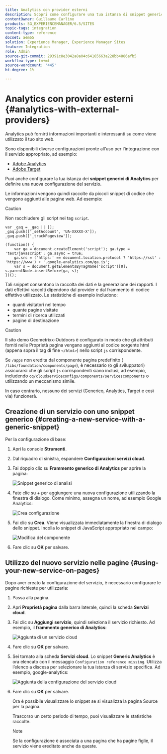 ```yaml
---
title: Analytics con provider esterni
description: Scopri come configurare una tua istanza di snippet generici di Analytics per definire una nuova configurazione di servizio.
contentOwner: Guillaume Carlino
products: SG_EXPERIENCEMANAGER/6.5/SITES
topic-tags: integration
content-type: reference
docset: aem65
solution: Experience Manager, Experience Manager Sites
feature: Integration
role: Admin
source-git-commit: 29391c8e3042a8a04c64165663a228bb4886afb5
workflow-type: tm+mt
source-wordcount: '445'
ht-degree: 1%

---
```



# Analytics con provider esterni {#analytics-with-external-providers}

Analytics può fornirti informazioni importanti e interessanti su come viene utilizzato il tuo sito web.

Sono disponibili diverse configurazioni pronte all’uso per l’integrazione con il servizio appropriato, ad esempio:

* [Adobe Analytics](/help/sites-administering/adobeanalytics.md)
* [Adobe Target](/help/sites-administering/target.md)

Puoi anche configurare la tua istanza dei **snippet generici di Analytics** per definire una nuova configurazione del servizio.

Le informazioni vengono quindi raccolte da piccoli snippet di codice che vengono aggiunti alle pagine web. Ad esempio:

>[!CAUTION]
>
>Non racchiudere gli script nei tag `script`.

```
var _gaq = _gaq || [];
_gaq.push(['_setAccount', 'UA-XXXXX-X']);
_gaq.push(['_trackPageview']);

(function() {
    var ga = document.createElement('script'); ga.type = 'text/javascript'; ga.async = true;
    ga.src = ('https:' == document.location.protocol ? 'https://ssl' : 'https://www') + '.google-analytics.com/ga.js';
    var s = document.getElementsByTagName('script')[0]; s.parentNode.insertBefore(ga, s);
})();
```

Tali snippet consentono la raccolta dei dati e la generazione dei rapporti. I dati effettivi raccolti dipendono dal provider e dal frammento di codice effettivo utilizzato. Le statistiche di esempio includono:

* quanti visitatori nel tempo
* quante pagine visitate
* termini di ricerca utilizzati
* pagine di destinazione

>[!CAUTION]
>
>Il sito demo Geometrixx-Outdoors è configurato in modo che gli attributi forniti nelle Proprietà pagina vengano aggiunti al codice sorgente html (appena sopra il tag di fine `</html>`) nello script `js` corrispondente.
>
>Se `/apps` non eredita dal componente pagina predefinito ( `/libs/foundation/components/page`), è necessario (o gli sviluppatori) assicurarsi che gli script `js` corrispondenti siano inclusi, ad esempio, includendo `cq/cloudserviceconfigs/components/servicescomponents` o utilizzando un meccanismo simile.
>
>In caso contrario, nessuno dei servizi (Generico, Analytics, Target e così via) funzionerà.

## Creazione di un servizio con uno snippet generico {#creating-a-new-service-with-a-generic-snippet}

Per la configurazione di base:

1. Apri la console **Strumenti**.
1. Dal riquadro di sinistra, espandere **Configurazioni servizi cloud**.
1. Fai doppio clic su **Frammento generico di Analytics** per aprire la pagina:

   ![Snippet generico di analisi](assets/analytics_genericoverview.png)

1. Fate clic su + per aggiungere una nuova configurazione utilizzando la finestra di dialogo. Come minimo, assegna un nome, ad esempio Google Analytics:

   ![Crea configurazione](assets/analytics_addconfig.png)

1. Fai clic su **Crea**. Viene visualizzata immediatamente la finestra di dialogo dello snippet. Incolla lo snippet di JavaScript appropriato nel campo:

   ![Modifica del componente](assets/analytics_snippet.png)

1. Fare clic su **OK** per salvare.

## Utilizzo del nuovo servizio nelle pagine {#using-your-new-service-on-pages}

Dopo aver creato la configurazione del servizio, è necessario configurare le pagine richieste per utilizzarla:

1. Passa alla pagina.
1. Apri **Proprietà pagina** dalla barra laterale, quindi la scheda **Servizi cloud**.
1. Fai clic su **Aggiungi servizio**, quindi seleziona il servizio richiesto. Ad esempio, il **frammento generico di Analytics**:

   ![Aggiunta di un servizio cloud](assets/analytics_selectservice.png)

1. Fare clic su **OK** per salvare.
1. Sei tornato alla scheda **Servizi cloud**. Lo snippet **Generic Analytics** è ora elencato con il messaggio `Configuration reference missing`. Utilizza l’elenco a discesa per selezionare la tua istanza di servizio specifica. Ad esempio, google-analytics:

   ![Aggiunta della configurazione del servizio cloud](assets/analytics_selectspecificservice.png)

1. Fare clic su **OK** per salvare.

   Ora è possibile visualizzare lo snippet se si visualizza la pagina Source per la pagina.

   Trascorso un certo periodo di tempo, puoi visualizzare le statistiche raccolte.

   >[!NOTE]
   >
   >Se la configurazione è associata a una pagina che ha pagine figlie, il servizio viene ereditato anche da queste.

